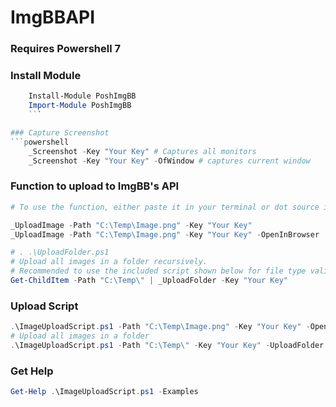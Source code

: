 # ImgBBAPI

### Requires Powershell 7

### Install Module
```powershell
    Install-Module PoshImgBB
    Import-Module PoshImgBB
    ```

### Capture Screenshot
```powershell
    _Screenshot -Key "Your Key" # Captures all monitors
    _Screenshot -Key "Your Key" -OfWindow # captures current window
```
### Function to upload to ImgBB's API
```powershell
# To use the function, either paste it in your terminal or dot source it.

_UploadImage -Path "C:\Temp\Image.png" -Key "Your Key" 
_UploadImage -Path "C:\Temp\Image.png" -Key "Your Key" -OpenInBrowser

# . .\UploadFolder.ps1
# Upload all images in a folder recursively.
# Recommended to use the included script shown below for file type validation.
Get-ChildItem -Path "C:\Temp\" | _UploadFolder -Key "Your Key"
```
### Upload Script
```powershell
.\ImageUploadScript.ps1 -Path "C:\Temp\Image.png" -Key "Your Key" -OpenInBrowser
# Upload all images in a folder
.\ImageUploadScript.ps1 -Path "C:\Temp\" -Key "Your Key" -UploadFolder
```
### Get Help
```powershell
Get-Help .\ImageUploadScript.ps1 -Examples
```